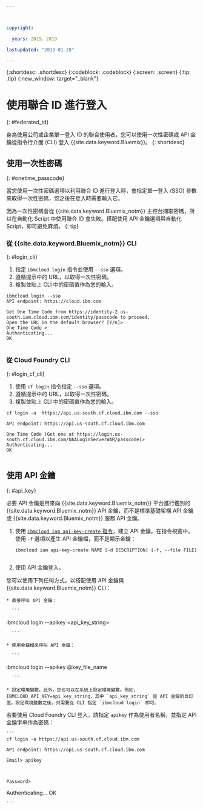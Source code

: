 ```yaml
---



copyright:

  years: 2015，2019

lastupdated: "2019-01-28"

---
```


{:shortdesc: .shortdesc}
{:codeblock: .codeblock}
{:screen: .screen}
{:tip: .tip}
{:new_window: target="_blank"}

# 使用聯合 ID 進行登入
{: #federated_id}

身為使用公司或企業單一登入 ID 的聯合使用者，您可以使用一次性密碼或 API 金鑰從指令行介面 (CLI) 登入 {{site.data.keyword.Bluemix}}。
{: shortdesc}

## 使用一次性密碼
{: #onetime_passcode}

當您使用一次性密碼選項以利用聯合 ID 進行登入時，會指定單一登入 (SSO) 參數來取得一次性密碼，您之後在登入時需要輸入它。 

因為一次性密碼會從 {{site.data.keyword.Bluemix_notm}} 主控台擷取密碼，所以在自動化 Script 中使用聯合 ID 會失敗。搭配使用 API 金鑰選項與自動化 Script，即可避免麻煩。
{: tip}

### 從 {{site.data.keyword.Bluemix_notm}} CLI
{: #login_cli}
1. 指定 `ibmcloud login` 指令並使用 `--sso` 選項。
2. 遵循提示中的 URL，以取得一次性密碼。
3. 複製並貼上 CLI 中的密碼值作為您的輸入。
    
  ``` 
  ibmcloud login --sso
  API endpoint: https://cloud.ibm.com
      
  Get One Time Code from https://identity-2.us-south.iam.cloud.ibm.com/identity/passcode to proceed.
  Open the URL in the default browser? [Y/n]>
  One Time Code >
  Authenticating...
  OK
      
  ```
  
### 從 Cloud Foundry CLI
{: #login_cf_cli}

1. 使用 `cf login` 指令指定 `--sso` 選項。 
2. 遵循提示中的 URL，以取得一次性密碼。 
3. 複製並貼上 CLI 中的密碼值作為您的輸入。 
    
  ```
  cf login -a  https://api.us-south.cf.cloud.ibm.com --sso
  
  API endpoint: https://api.us-south.cf.cloud.ibm.com
      
  One Time Code (Get one at https://login.us-south.cf.cloud.ibm.com/UAALoginServerWAR/passcode)>
  Authenticating...
  OK
      
  ```

## 使用 API 金鑰
{: #api_key}

必要 API 金鑰是用來向 {{site.data.keyword.Bluemix_notm}} 平台進行鑑別的 {{site.data.keyword.Bluemix_notm}} API 金鑰，而不是標準基礎架構 API 金鑰或 {{site.data.keyword.Bluemix_notm}} 服務 API 金鑰。

1. 使用 [`ibmcloud iam api-key-create` 指令](/docs/cli/reference/ibmcloud/cli_api_policy.html#ibmcloud_iam_api_key_create)，建立 API 金鑰。在指令視窗中，使用 `-f` 選項以產生 API 金鑰檔，而不是顯示金鑰：

   ```
   ibmcloud iam api-key-create NAME [-d DESCRIPTION] [-f, --file FILE]
  
   ```

2. 使用 API 金鑰登入。 

  您可以使用下列任何方式，以搭配使用 API 金鑰與 {{site.data.keyword.Bluemix_notm}} CLI：
    
    * 直接呼叫 API 金鑰：
  
      ```
ibmcloud login --apikey <api_key_string>
    
      ```
    
    * 使用金鑰檔來呼叫 API 金鑰： 
  
      ```
ibmcloud login --apikey @key_file_name
    
      ```
    
    * 設定環境變數。此外，您也可以在系統上設定環境變數。例如，IBMCLOUD_API_KEY=api_key_string，其中 `api_key_string` 是 API 金鑰的自訂值。設定環境變數之後，只需要從 CLI 指定 `ibmcloud login` 即可。 
  
  若要使用 Cloud Foundry CLI 登入，請指定 `apikey` 作為使用者名稱，並指定 API 金鑰字串作為密碼：

    ```
    cf login -a https://api.us-south.cf.cloud.ibm.com
    
    API endpoint: https://api.us-south.cf.cloud.ibm.com
  
    Email> apikey
  
    
  
    Password>
Authenticating...
OK

  
    ```
